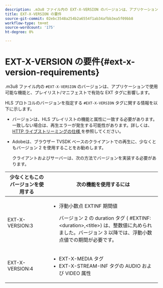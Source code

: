 ```yaml
---
description: .m3u8 ファイル内の EXT-X-VERSION のバージョンは、アプリケーションで使用可能な機能と、プレイリスト/マニフェストで有効な EXT タグに影響します。
title: EXT-X-VERSION の要件
source-git-commit: 02ebc3548a254b2a6554f1ab34afbb3ea5f09bb8
workflow-type: tm+mt
source-wordcount: '175'
ht-degree: 0%

---
```


# EXT-X-VERSION の要件{#ext-x-version-requirements}

.m3u8 ファイル内の `#EXT-X-VERSION` のバージョンは、アプリケーションで使用可能な機能と、プレイリスト/マニフェストで有効な EXT タグに影響します。

<!--<a id="section_8850183988124049A001758F117AD3A6"></a>-->

HLS プロトコルのバージョンを指定する `#EXT-X-VERSION` タグに関する情報を以下に示します。

* バージョンは、HLS プレイリストの機能と属性に一致する必要があります。一致しない場合は、再生エラーが発生する可能性があります。詳しくは、[HTTP ライブストリーミングの仕様 ](https://datatracker.ietf.org/doc/draft-pantos-http-live-streaming/?include_text=1) を参照してください。
* Adobeは、ブラウザー TVSDK ベースのクライアントでの再生に、少なくともバージョン 2 を使用することをお勧めします。

  クライアントおよびサーバーは、次の方法でバージョンを実装する必要があります。

<table frame="all" colsep="1" rowsep="1" id="table_62EB98EDD9DE49EC84CB1C7D59BC40E6"> 
 <thead> 
  <tr rowsep="1"> 
   <th colname="1" class="entry"> 少なくともこのバージョンを使用する </th> 
   <th colname="2" class="entry"> 次の機能を使用するには </th> 
  </tr> 
 </thead>
 <tbody> 
  <tr rowsep="1"> 
   <td colname="1"> <span class="codeph"> EXT-X-VERSION:3 </span> </td> 
   <td colname="2"> 
    <ul id="ul_C9500D3F934848639C204BF248F139FF"> 
     <li id="li_535A7E3FABCB46FE872A7EA5DE2A1784">浮動小数点 <span class="codeph"> EXTINF </span> 期間値 <p>バージョン 2 の duration タグ (<span class="codeph"> #EXTINF: </span>&lt;duration&gt;,&lt;title&gt;) は、整数値に丸められました。バージョン 3 以降では、浮動小数点値での期間が必要です。 </p> </li> 
    </ul> </td> 
  </tr> 
  <tr rowsep="0"> 
   <td colname="1"> <span class="codeph"> EXT-X-VERSION:4 </span> </td> 
   <td colname="2"> 
    <ul id="ul_3355A6CBBE2141DDB92660BB4B604D70"> 
     <li id="li_A7783AFF99854EFBBAECD2967E4CBF2B"><span class="codeph"> EXT-X-MEDIA </span> タグ </li> 
     <li id="li_15AE652F33C1454AA90DDC65E7D6C2FD"><span class="codeph"> EXT-X-STREAM-INF </span> タグの <span class="codeph"> AUDIO </span> および <span class="codeph"> VIDEO </span> 属性 </li> 
    </ul> </td> 
  </tr> 
 </tbody> 
</table>

